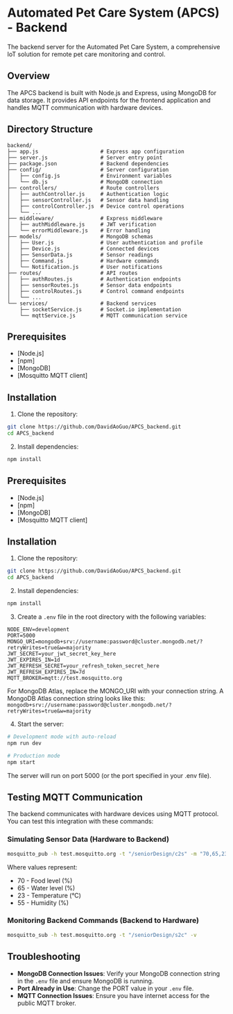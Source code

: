 # Automated Pet Care System (APCS) - Backend

The backend server for the Automated Pet Care System, a comprehensive IoT solution for remote pet care monitoring and control.

## Overview

The APCS backend is built with Node.js and Express, using MongoDB for data storage. It provides API endpoints for the frontend application and handles MQTT communication with hardware devices.

## Directory Structure

```
backend/
├── app.js                    # Express app configuration
├── server.js                 # Server entry point
├── package.json              # Backend dependencies
├── config/                   # Server configuration
│   ├── config.js             # Environment variables
│   └── db.js                 # MongoDB connection
├── controllers/              # Route controllers
│   ├── authController.js     # Authentication logic
│   ├── sensorController.js   # Sensor data handling
│   ├── controlController.js  # Device control operations
│   └── ...
├── middleware/               # Express middleware
│   ├── authMiddleware.js     # JWT verification
│   └── errorMiddleware.js    # Error handling
├── models/                   # MongoDB schemas
│   ├── User.js               # User authentication and profile
│   ├── Device.js             # Connected devices
│   ├── SensorData.js         # Sensor readings
│   ├── Command.js            # Hardware commands
│   └── Notification.js       # User notifications
├── routes/                   # API routes
│   ├── authRoutes.js         # Authentication endpoints
│   ├── sensorRoutes.js       # Sensor data endpoints
│   ├── controlRoutes.js      # Control command endpoints
│   └── ...
└── services/                 # Backend services
    ├── socketService.js      # Socket.io implementation
    └── mqttService.js        # MQTT communication service
```

## Prerequisites

- [Node.js]
- [npm]
- [MongoDB]
- [Mosquitto MQTT client]

## Installation

1. Clone the repository:
```bash
git clone https://github.com/DavidAoGuo/APCS_backend.git
cd APCS_backend
```

2. Install dependencies:
```bash
npm install
```
## Prerequisites

- [Node.js]
- [npm]
- [MongoDB]
- [Mosquitto MQTT client]

## Installation

1. Clone the repository:
```bash
git clone https://github.com/DavidAoGuo/APCS_backend.git
cd APCS_backend
```

2. Install dependencies:
```bash
npm install
```

3. Create a `.env` file in the root directory with the following variables:
```
NODE_ENV=development
PORT=5000
MONGO_URI=mongodb+srv://username:password@cluster.mongodb.net/?retryWrites=true&w=majority
JWT_SECRET=your_jwt_secret_key_here
JWT_EXPIRES_IN=1d
JWT_REFRESH_SECRET=your_refresh_token_secret_here
JWT_REFRESH_EXPIRES_IN=7d
MQTT_BROKER=mqtt://test.mosquitto.org
```

For MongoDB Atlas, replace the MONGO_URI with your connection string. A MongoDB Atlas connection string looks like this: `mongodb+srv://username:password@cluster.mongodb.net/?retryWrites=true&w=majority`

4. Start the server:
```bash
# Development mode with auto-reload
npm run dev

# Production mode
npm start
```

The server will run on port 5000 (or the port specified in your .env file).

## Testing MQTT Communication

The backend communicates with hardware devices using MQTT protocol. You can test this integration with these commands:

### Simulating Sensor Data (Hardware to Backend)

```bash
mosquitto_pub -h test.mosquitto.org -t "/seniorDesign/c2s" -m "70,65,23,55"
```

Where values represent:
- 70 - Food level (%)
- 65 - Water level (%)
- 23 - Temperature (°C)
- 55 - Humidity (%)

### Monitoring Backend Commands (Backend to Hardware)

```bash
mosquitto_sub -h test.mosquitto.org -t "/seniorDesign/s2c" -v
```

## Troubleshooting

- **MongoDB Connection Issues**: Verify your MongoDB connection string in the `.env` file and ensure MongoDB is running.
- **Port Already in Use**: Change the PORT value in your `.env` file.
- **MQTT Connection Issues**: Ensure you have internet access for the public MQTT broker.